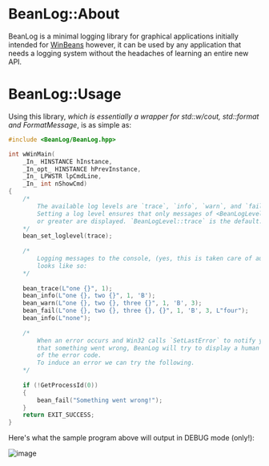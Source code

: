 # BeanLog::About

BeanLog is a minimal logging library for graphical applications initially intended for [WinBeans](https://github.com/Segfault-Solutions/WinBeans) however, 
it can be used by any application that needs a logging system without the headaches of learning an entire new API.

# BeanLog::Usage

Using this library, *which is essentially a wrapper for std::w/cout, std::format and FormatMessage*, is as simple as:

```c++
#include <BeanLog/BeanLog.hpp>

int wWinMain(
    _In_ HINSTANCE hInstance,
    _In_opt_ HINSTANCE hPrevInstance,
    _In_ LPWSTR lpCmdLine,
    _In_ int nShowCmd)
{
    /* 
        The available log levels are `trace`, `info`, `warn`, and `fail`.
        Setting a log level ensures that only messages of <BeanLogLevel> severity
        or greater are displayed. `BeanLogLevel::trace` is the default.
    */
    bean_set_loglevel(trace);
    
    /* 
        Logging messages to the console, (yes, this is taken care of automatically),
        looks like so:
    */
    
    bean_trace(L"one {}", 1);
    bean_info(L"one {}, two {}", 1, 'B');   
    bean_warn(L"one {}, two {}, three {}", 1, 'B', 3);
    bean_fail(L"one {}, two {}, three {}, {}", 1, 'B', 3, L"four");
    bean_info(L"none");
    
    /*
        When an error occurs and Win32 calls `SetLastError` to notify your application
        that something went wrong, BeanLog will try to display a human readable version
        of the error code. 
        To induce an error we can try the following.
    */
    
    if (!GetProcessId(0))
    {
        bean_fail("Something went wrong!");
    }
    return EXIT_SUCCESS;
}
```

Here's what the sample program above will output in DEBUG mode (only!):

![image](https://github.com/GRX78FL/libdit/assets/20095224/42ee0263-2b5a-49cc-b00e-c28739cc684c)
